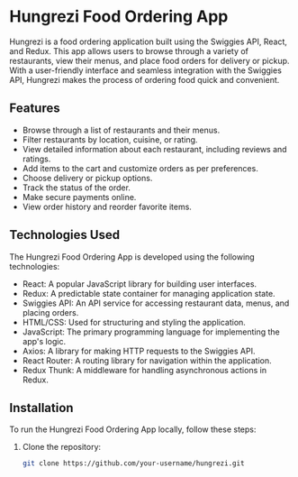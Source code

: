 # Hungrezi Food Ordering App

Hungrezi is a food ordering application built using the Swiggies API, React, and Redux. This app allows users to browse through a variety of restaurants, view their menus, and place food orders for delivery or pickup. With a user-friendly interface and seamless integration with the Swiggies API, Hungrezi makes the process of ordering food quick and convenient.

## Features

- Browse through a list of restaurants and their menus.
- Filter restaurants by location, cuisine, or rating.
- View detailed information about each restaurant, including reviews and ratings.
- Add items to the cart and customize orders as per preferences.
- Choose delivery or pickup options.
- Track the status of the order.
- Make secure payments online.
- View order history and reorder favorite items.

## Technologies Used

The Hungrezi Food Ordering App is developed using the following technologies:

- React: A popular JavaScript library for building user interfaces.
- Redux: A predictable state container for managing application state.
- Swiggies API: An API service for accessing restaurant data, menus, and placing orders.
- HTML/CSS: Used for structuring and styling the application.
- JavaScript: The primary programming language for implementing the app's logic.
- Axios: A library for making HTTP requests to the Swiggies API.
- React Router: A routing library for navigation within the application.
- Redux Thunk: A middleware for handling asynchronous actions in Redux.

## Installation

To run the Hungrezi Food Ordering App locally, follow these steps:

1. Clone the repository:

   ```bash
   git clone https://github.com/your-username/hungrezi.git
